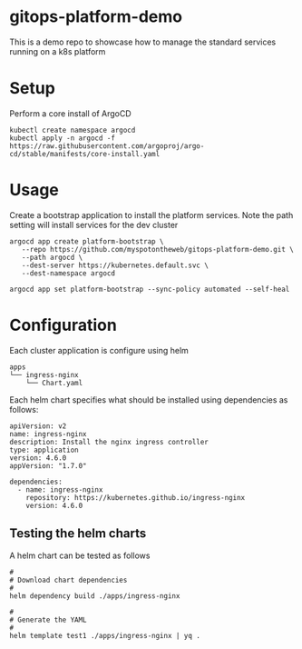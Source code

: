 # gitops-platform-demo

This is a demo repo to showcase how to manage the standard services running on a k8s platform

# Setup

Perform a core install of ArgoCD

```
kubectl create namespace argocd
kubectl apply -n argocd -f https://raw.githubusercontent.com/argoproj/argo-cd/stable/manifests/core-install.yaml
```

# Usage

Create a bootstrap application to install the platform services. Note the path setting will install services for the dev cluster

```
argocd app create platform-bootstrap \
   --repo https://github.com/myspotontheweb/gitops-platform-demo.git \
   --path argocd \
   --dest-server https://kubernetes.default.svc \
   --dest-namespace argocd

argocd app set platform-bootstrap --sync-policy automated --self-heal
```

# Configuration

Each cluster application is configure using helm

```
apps
└── ingress-nginx
    └── Chart.yaml
```

Each helm chart specifies what should be installed using dependencies as follows:

```
apiVersion: v2
name: ingress-nginx
description: Install the nginx ingress controller
type: application
version: 4.6.0
appVersion: "1.7.0"

dependencies:
  - name: ingress-nginx
    repository: https://kubernetes.github.io/ingress-nginx
    version: 4.6.0
```


## Testing the helm charts

A helm chart can be tested as follows

```
#
# Download chart dependencies
#
helm dependency build ./apps/ingress-nginx

#
# Generate the YAML
#
helm template test1 ./apps/ingress-nginx | yq .
```

